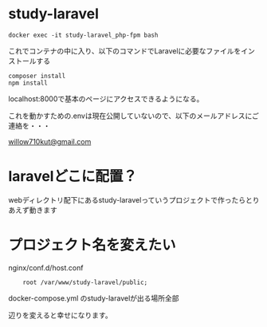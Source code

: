 # study-laravel
```
docker exec -it study-laravel_php-fpm bash
```
これでコンテナの中に入り、以下のコマンドでLaravelに必要なファイルをインストールする
```
composer install
npm install
```

localhost:8000で基本のページにアクセスできるようになる。

これを動かすための.envは現在公開していないので、以下のメールアドレスにご連絡を・・・

willow710kut@gmail.com

# laravelどこに配置？
webディレクトリ配下にあるstudy-laravelっていうプロジェクトで作ったらとりあえず動きます

# プロジェクト名を変えたい
nginx/conf.d/host.conf
```
    root /var/www/study-laravel/public;
```

docker-compose.yml
のstudy-laravelが出る場所全部

辺りを変えると幸せになります。
